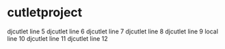 # cutletproject



djcutlet line 5
djcutlet line 6
djcutlet line 7
djcutlet line 8
djcutlet line 9
local line 10
djcutlet line 11
djcutlet line 12
